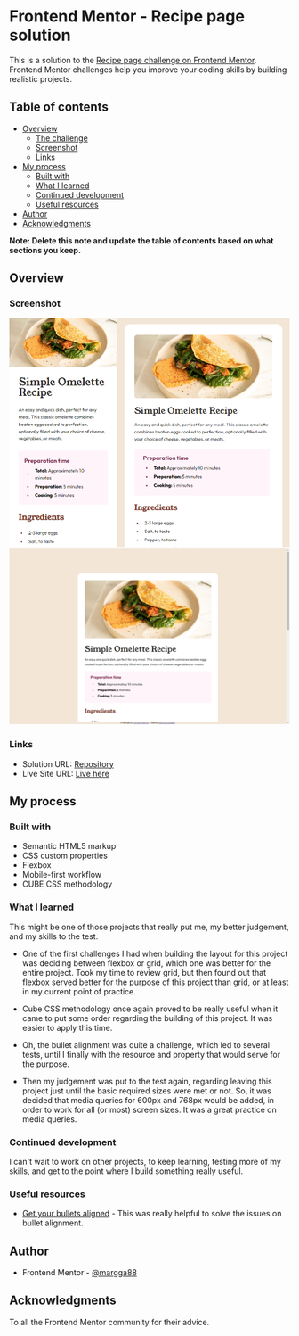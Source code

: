# Frontend Mentor - Recipe page solution

This is a solution to the [Recipe page challenge on Frontend Mentor](https://www.frontendmentor.io/challenges/recipe-page-KiTsR8QQKm). Frontend Mentor challenges help you improve your coding skills by building realistic projects. 

## Table of contents

- [Overview](#overview)
  - [The challenge](#the-challenge)
  - [Screenshot](#screenshot)
  - [Links](#links)
- [My process](#my-process)
  - [Built with](#built-with)
  - [What I learned](#what-i-learned)
  - [Continued development](#continued-development)
  - [Useful resources](#useful-resources)
- [Author](#author)
- [Acknowledgments](#acknowledgments)

**Note: Delete this note and update the table of contents based on what sections you keep.**

## Overview

### Screenshot

![](./screenshot375-600.png)
![](./screenshot1440.png)


### Links

- Solution URL: [Repository](https://github.com/margga88/recipe-page)
- Live Site URL: [Live here](https://margga88.github.io/recipe-page/)

## My process

### Built with

- Semantic HTML5 markup
- CSS custom properties
- Flexbox
- Mobile-first workflow
- CUBE CSS methodology


### What I learned

This might be one of those projects that really put me, my better judgement, and my skills to the test.

- One of the first challenges I had when building the layout for this project was deciding between flexbox or grid, which one was better for the entire project. Took my time to review grid, but then found out that flexbox served better for the purpose of this project than grid, or at least in my current point of practice.

- Cube CSS methodology once again proved to be really useful when it came to put some order regarding the building of this project. It was easier to apply this time.

- Oh, the bullet alignment was quite a challenge, which led to several tests, until I finally with the resource and property that would serve for the purpose.

- Then my judgement was put to the test again, regarding leaving this project just until the basic required sizes were met or not. So, it was decided that media queries for 600px and 768px would be added, in order to work for all (or most) screen sizes. It was a great practice on media queries. 

### Continued development

I can't wait to work on other projects, to keep learning, testing more of my skills, and get to the point where I build something really useful.

### Useful resources

- [Get your bullets aligned](https://idkshite.com/posts/vertical-center-bullet) - This was really helpful to solve the issues on bullet alignment.

## Author

- Frontend Mentor - [@margga88](https://www.frontendmentor.io/profile/margga88)


## Acknowledgments

To all the Frontend Mentor community for their advice.
